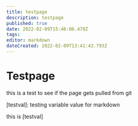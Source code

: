```yaml
---
title: testpage
description: testpage
published: true
date: 2022-02-09T15:46:06.478Z
tags: 
editor: markdown
dateCreated: 2022-02-09T13:41:42.793Z
---
```


# Testpage
this is a test to see if the page gets pulled from git

[testval]: testing variable value for markdown

this is [testval]

